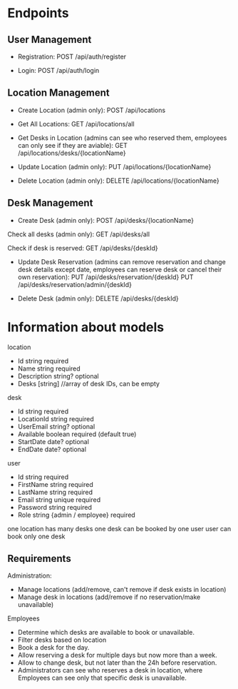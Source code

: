 # Endpoints

## User Management

- Registration:
POST /api/auth/register

- Login:
POST /api/auth/login

## Location Management

- Create Location (admin only):
POST /api/locations

- Get All Locations:
GET /api/locations/all

- Get Desks in Location (admins can see who reserved them, employees can only see if they are aviable):
GET /api/locations/desks/{locationName}

- Update Location (admin only):
PUT /api/locations/{locationName}

- Delete Location (admin only):
DELETE /api/locations/{locationName}

## Desk Management

- Create Desk (admin only):
POST /api/desks/{locationName}

Check all desks (admin only):
GET /api/desks/all

Check if desk is reserved:
GET /api/desks/{deskId}

- Update Desk Reservation
(admins can remove reservation and change desk details except date, employees can reserve desk or cancel their own reservation):
PUT /api/desks/reservation/{deskId}
PUT /api/desks/reservation/admin/{deskId}

- Delete Desk (admin only):
DELETE /api/desks/{deskId}


# Information about models

location
- Id string required
- Name string required
- Description string? optional
- Desks [string] //array of desk IDs, can be empty

desk
- Id string required
- LocationId string required
- UserEmail string? optional
- Available boolean required (default true)
- StartDate date? optional
- EndDate date? optional

user
- Id string required
- FirstName string required
- LastName string required
- Email string unique required
- Password string required
- Role string {admin / employee} required

one location has many desks
one desk can be booked by one user
user can book only one desk

## Requirements
Administration:
- Manage locations (add/remove, can't remove if desk exists in location)
- Manage desk in locations (add/remove if no reservation/make unavailable)

Employees
- Determine which desks are available to book or unavailable.
- Filter desks based on location
- Book a desk for the day.
- Allow reserving a desk for multiple days but now more than a week.
- Allow to change desk, but not later than the 24h before reservation.
- Administrators can see who reserves a desk in location, where Employees can see only that specific desk is unavailable.
